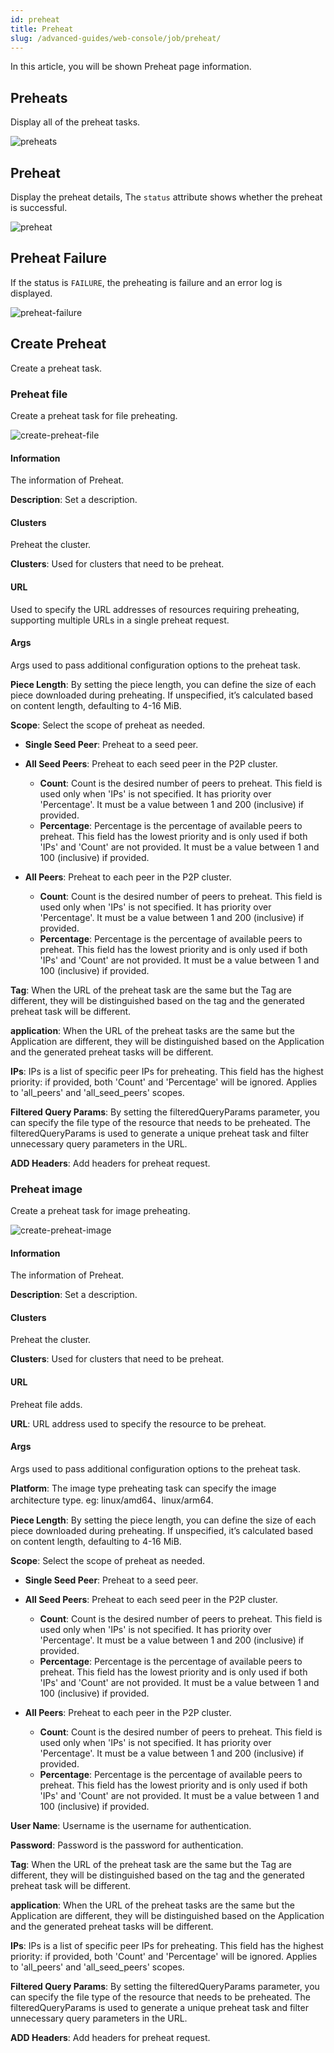 ```yaml
---
id: preheat
title: Preheat
slug: /advanced-guides/web-console/job/preheat/
---
```


In this article, you will be shown Preheat page information.

## Preheats

Display all of the preheat tasks.

![preheats](../../../resource/advanced-guides/web-console/job/preheat/preheats.png)

## Preheat

Display the preheat details, The `status` attribute shows whether the preheat is successful.

![preheat](../../../resource/advanced-guides/web-console/job/preheat/preheat-success.png)

## Preheat Failure

If the status is `FAILURE`, the preheating is failure and an error log is displayed.

![preheat-failure](../../../resource/advanced-guides/web-console/job/preheat/preheat-failure.png)

## Create Preheat

Create a preheat task.

### Preheat file

Create a preheat task for file preheating.

![create-preheat-file](../../../resource/advanced-guides/web-console/job/preheat/create-preheat-file.png)

#### Information

The information of Preheat.

**Description**: Set a description.

#### Clusters

Preheat the cluster.

**Clusters**: Used for clusters that need to be preheat.

#### URL

Used to specify the URL addresses of resources requiring preheating, supporting multiple URLs in a single preheat request.

#### Args

Args used to pass additional configuration options to the preheat task.

**Piece Length**: By setting the piece length, you can define the size of each piece downloaded during preheating. If unspecified, it’s calculated based on content length, defaulting to 4-16 MiB.

**Scope**: Select the scope of preheat as needed.

- **Single Seed Peer**: Preheat to a seed peer.

- **All Seed Peers**: Preheat to each seed peer in the P2P cluster.
  - **Count**: Count is the desired number of peers to preheat.
    This field is used only when 'IPs' is not specified. It has priority over 'Percentage'.
    It must be a value between 1 and 200 (inclusive) if provided.
  - **Percentage**: Percentage is the percentage of available peers to preheat.
    This field has the lowest priority and is only used if both 'IPs' and 'Count' are not provided.
    It must be a value between 1 and 100 (inclusive) if provided.

- **All Peers**: Preheat to each peer in the P2P cluster.
  - **Count**: Count is the desired number of peers to preheat.
    This field is used only when 'IPs' is not specified. It has priority over 'Percentage'.
    It must be a value between 1 and 200 (inclusive) if provided.
  - **Percentage**: Percentage is the percentage of available peers to preheat.
    This field has the lowest priority and is only used if both 'IPs' and 'Count' are not provided.
    It must be a value between 1 and 100 (inclusive) if provided.

**Tag**: When the URL of the preheat task are the same but the Tag are different, they will be distinguished based on the
tag and the generated preheat task will be different.

**application**: When the URL of the preheat tasks are the same but the Application are different, they will be distinguished based on the Application and the generated preheat tasks will be different.

**IPs**: IPs is a list of specific peer IPs for preheating.
This field has the highest priority: if provided, both 'Count' and 'Percentage' will be ignored.
Applies to 'all_peers' and 'all_seed_peers' scopes.

**Filtered Query Params**: By setting the filteredQueryParams parameter, you can specify
the file type of the resource that needs to be preheated.
The filteredQueryParams is used to generate a unique preheat task and filter unnecessary query parameters in the URL.

**ADD Headers**: Add headers for preheat request.

### Preheat image

Create a preheat task for image preheating.

![create-preheat-image](../../../resource/advanced-guides/web-console/job/preheat/create-preheat-image.png)

#### Information

The information of Preheat.

**Description**: Set a description.

#### Clusters

Preheat the cluster.

**Clusters**: Used for clusters that need to be preheat.

#### URL

Preheat file adds.

**URL**: URL address used to specify the resource to be preheat.

#### Args

Args used to pass additional configuration options to the preheat task.

**Platform**: The image type preheating task can specify the image architecture type. eg: linux/amd64、linux/arm64.

**Piece Length**: By setting the piece length, you can define the size of each piece downloaded during preheating. If unspecified, it’s calculated based on content length, defaulting to 4-16 MiB.

**Scope**: Select the scope of preheat as needed.

- **Single Seed Peer**: Preheat to a seed peer.

- **All Seed Peers**: Preheat to each seed peer in the P2P cluster.
  - **Count**: Count is the desired number of peers to preheat.
    This field is used only when 'IPs' is not specified. It has priority over 'Percentage'.
    It must be a value between 1 and 200 (inclusive) if provided.
  - **Percentage**: Percentage is the percentage of available peers to preheat.
    This field has the lowest priority and is only used if both 'IPs' and 'Count' are not provided.
    It must be a value between 1 and 100 (inclusive) if provided.

- **All Peers**: Preheat to each peer in the P2P cluster.
  - **Count**: Count is the desired number of peers to preheat.
    This field is used only when 'IPs' is not specified. It has priority over 'Percentage'.
    It must be a value between 1 and 200 (inclusive) if provided.
  - **Percentage**: Percentage is the percentage of available peers to preheat.
    This field has the lowest priority and is only used if both 'IPs' and 'Count' are not provided.
    It must be a value between 1 and 100 (inclusive) if provided.

**User Name**: Username is the username for authentication.

**Password**: Password is the password for authentication.

**Tag**: When the URL of the preheat task are the same but the Tag are different, they will be distinguished based on the
tag and the generated preheat task will be different.

**application**: When the URL of the preheat tasks are the same but the Application are different,
they will be distinguished based on the Application and the generated preheat tasks will be different.

**IPs**: IPs is a list of specific peer IPs for preheating.
This field has the highest priority: if provided, both 'Count' and 'Percentage' will be ignored.
Applies to 'all_peers' and 'all_seed_peers' scopes.

**Filtered Query Params**: By setting the filteredQueryParams parameter, you can specify
the file type of the resource that needs to be preheated.
The filteredQueryParams is used to generate a unique preheat task and filter unnecessary query parameters in the URL.

**ADD Headers**: Add headers for preheat request.
